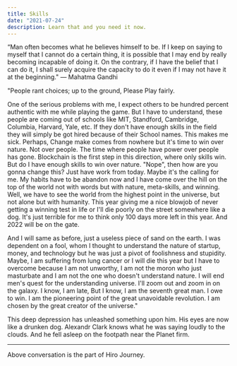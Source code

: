 ```yaml
---
title: Skills
date: "2021-07-24"
description: Learn that and you need it now.
---
```




“Man often becomes what he believes himself to be. If I keep on saying to myself that I cannot do a certain thing, it is possible that I may end by really becoming incapable of doing it. On the contrary, if I have the belief that I can do it, I shall surely acquire the capacity to do it even if I may not have it at the beginning."  ― Mahatma Gandhi

"People rant choices; up to the ground,
Please Play fairly.

One of the serious problems with me, I expect others to be hundred percent authentic with me while playing the game. But I have to understand, these people are coming out of schools like MIT, Standford, Cambridge, Columbia, Harvard, Yale, etc. If they don't have enough skills in the field they will simply be got hired because of their School names.
This makes me sick.
Perhaps, Change make comes from nowhere but it's time to win over nature. Not over people. The time where people have power over people has gone. 
Blockchain is the first step in this direction, where only skills win.
But do I have enough skills to win over nature. 
"Nope", then how are you gonna change this?
Just have work from today. Maybe it's the calling for me. My habits have to be abandon now and I have come over the hill on the top of the world not with words but with nature, meta-skills, and winning.
Well, we have to see the world from the highest point in the universe, but not alone but with humanity. 
This year giving me a nice blowjob of never getting a winning test in life or I'll die poorly on the street somewhere like a dog. It's just terrible for me to think only 100 days more left in this year. And 2022 will be on the gate.

And I will same as before, just a useless piece of sand on the earth.
I was dependent on a fool, whom I thought to understand the nature of startup, money, and technology but he was just a  pivot of foolishness and stupidity. Maybe, I am suffering from lung cancer or I will die this year but I have to overcome because I am not unworthy, I am not the moron who just masturbate and I am not the one who doesn't understand nature. I will end men's quest for the understanding universe. I'll zoom out and zoom in on the galaxy. I know, I am late, But I know, I am the seventh great man.
 I owe to win. I am the pioneering point of the great unavoidable revolution. I am chosen by the great creator of the universe."
                     
This deep depression has unleashed something upon him. His eyes are now like a drunken dog. Alexandr Clark knows what he was saying loudly to the clouds.
And he fell asleep on the footpath near the Planet firm.

<hr />

Above conversation is the part of Hiro Journey.
